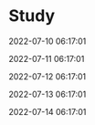 # Study


2022-07-10 06:17:01

2022-07-11 06:17:01

2022-07-12 06:17:01

2022-07-13 06:17:01

2022-07-14 06:17:01

